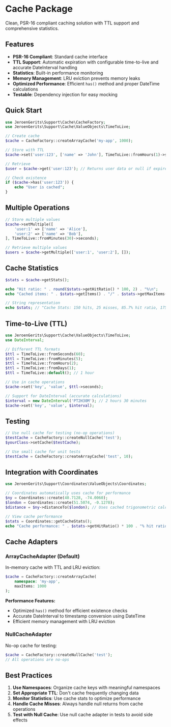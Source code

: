 # Cache Package

Clean, PSR-16 compliant caching solution with TTL support and comprehensive statistics.

## Features

- **PSR-16 Compliant**: Standard cache interface
- **TTL Support**: Automatic expiration with configurable time-to-live and accurate DateInterval handling
- **Statistics**: Built-in performance monitoring
- **Memory Management**: LRU eviction prevents memory leaks
- **Optimized Performance**: Efficient `has()` method and proper DateTime calculations
- **Testable**: Dependency injection for easy mocking

## Quick Start

```php
use JeroenGerits\Support\Cache\CacheFactory;
use JeroenGerits\Support\Cache\ValueObjects\TimeToLive;

// Create cache
$cache = CacheFactory::createArrayCache('my-app', 1000);

// Store with TTL
$cache->set('user:123', ['name' => 'John'], TimeToLive::fromHours(1)->seconds);

// Retrieve
$user = $cache->get('user:123'); // Returns user data or null if expired

// Check existence
if ($cache->has('user:123')) {
    echo "User is cached";
}
```

## Multiple Operations

```php
// Store multiple values
$cache->setMultiple([
    'user:1' => ['name' => 'Alice'],
    'user:2' => ['name' => 'Bob'],
], TimeToLive::fromMinutes(30)->seconds);

// Retrieve multiple values
$users = $cache->getMultiple(['user:1', 'user:2'], []);
```

## Cache Statistics

```php
$stats = $cache->getStats();

echo "Hit ratio: " . round($stats->getHitRatio() * 100, 2) . "%\n";
echo "Cached items: " . $stats->getItems() . "/" . $stats->getMaxItems() . "\n";

// String representation
echo $stats; // "Cache Stats: 150 hits, 25 misses, 85.7% hit ratio, 175/1000 items (17.5% utilization)"
```

## Time-to-Live (TTL)

```php
use JeroenGerits\Support\Cache\ValueObjects\TimeToLive;
use DateInterval;

// Different TTL formats
$ttl = TimeToLive::fromSeconds(60);
$ttl = TimeToLive::fromMinutes(5);
$ttl = TimeToLive::fromHours(2);
$ttl = TimeToLive::fromDays(1);
$ttl = TimeToLive::default(); // 1 hour

// Use in cache operations
$cache->set('key', 'value', $ttl->seconds);

// Support for DateInterval (accurate calculations)
$interval = new DateInterval('PT2H30M'); // 2 hours 30 minutes
$cache->set('key', 'value', $interval);
```

## Testing

```php
// Use null cache for testing (no-op operations)
$testCache = CacheFactory::createNullCache('test');
$yourClass->setCache($testCache);

// Use small cache for unit tests
$testCache = CacheFactory::createArrayCache('test', 10);
```

## Integration with Coordinates

```php
use JeroenGerits\Support\Coordinates\ValueObjects\Coordinates;

// Coordinates automatically uses cache for performance
$ny = Coordinates::create(40.7128, -74.0060);
$london = Coordinates::create(51.5074, -0.1278);
$distance = $ny->distanceTo($london); // Uses cached trigonometric calculations

// View cache performance
$stats = Coordinates::getCacheStats();
echo "Cache performance: " . $stats->getHitRatio() * 100 . "% hit ratio";
```

## Cache Adapters

### ArrayCacheAdapter (Default)

In-memory cache with TTL and LRU eviction:

```php
$cache = CacheFactory::createArrayCache(
    namespace: 'my-app',
    maxItems: 1000
);
```

**Performance Features:**
- Optimized `has()` method for efficient existence checks
- Accurate DateInterval to timestamp conversion using DateTime
- Efficient memory management with LRU eviction

### NullCacheAdapter

No-op cache for testing:

```php
$cache = CacheFactory::createNullCache('test');
// All operations are no-ops
```

## Best Practices

1. **Use Namespaces**: Organize cache keys with meaningful namespaces
2. **Set Appropriate TTL**: Don't cache frequently changing data
3. **Monitor Statistics**: Use cache stats to optimize performance
4. **Handle Cache Misses**: Always handle null returns from cache operations
5. **Test with Null Cache**: Use null cache adapter in tests to avoid side effects
